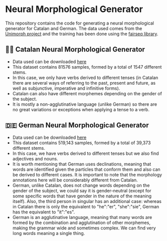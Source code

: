 # Neural Morphological Generator

This repository contains the code for generating a neural morphological generator for Catalan and German. 
The data used comes from the [Unimorph project](https://github.com/unimorph/) and the training has been done using the [fairseq library](https://github.com/facebookresearch/fairseq).

## 🐉🌹 Catalan Neural Morphological Generator

* Data used can be downloaded [here](https://github.com/unimorph/cat)
* This dataset contains 81576 samples, formed by a total of 1547 different stems.
* In this case, we only have verbs derived to different tenses (in Catalan there are several ways of referring to the past, present and future, as well as subjunctive, imperative and infinitive forms).
* Catalan can also have different morphemes depending on the gender of the subject.
* It is mostly a non-agglutinative language (unlike German) so there are no great variations or exceptions when applying a tense to a verb.


## 🇩🇪 German Neural Morphological Generator

* Data used can be downloaded [here](https://github.com/unimorph/deu)
* This dataset contains 519,143 samples, formed by a total of 39,373 different stems.
* In this case, we have verbs derived to different tenses but we also find adjectives and nouns.
* It is worth mentioning that German uses declinations, meaning that words are identified given the particles that conform them and also can be derived to different cases. It is important to note that the morphology annotations here will be considerably different from Catalan.
* German, unlike Catalan, does not change words depending on the gender of the subject, we could say it is gender-neutral (except for some specific words that have gender in the nature of the meaning itself). Also, the third person in singular has an additional case: whereas in Catalan there is only the equivalent to "he":"er", "she":"sie", German has the equivalent to "it":"es".
* German is an agglutinative language, meaning that many words are formed by the combination and agglutination of other morphemes, making the grammar wide and sometimes complex. We can find very long words meaning a single thing.
